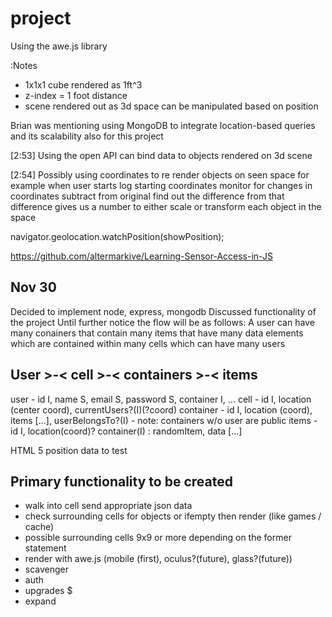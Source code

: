 # project
Using the awe.js library 

:Notes

+ 1x1x1 cube rendered as 1ft^3
+ z-index = 1 foot distance 
+ scene rendered out as 3d space can be manipulated based on position

Brian was mentioning using MongoDB to integrate location-based queries and its scalability also for this project

​[2:53] 
Using the open API can bind data to objects rendered on 3d scene

​[2:54] 
Possibly using coordinates to re render objects on seen space for example when user starts log starting coordinates monitor for changes in coordinates subtract from original find out the difference from that difference gives us a number to either scale or transform each object in the space

navigator.geolocation.watchPosition(showPosition);

https://github.com/altermarkive/Learning-Sensor-Access-in-JS

Nov 30
----
Decided to implement node, express, mongodb
Discussed functionality of the project
Until further notice the flow will be as follows:
A user can have many conainers that contain many items that have many data elements which are contained within many cells which can have many users

User >-< cell >-< containers >-< items
----
user - id I, name S, email S, password S, container I, ...
cell - id I, location (center coord), currentUsers?(I)(?coord)
container - id I, location (coord), items [...], userBelongsTo?(I) - note: containers w/o user are public
items - id I, location(coord)? container(I) : randomItem, data [...]

HTML 5 position data to test

Primary functionality to be created 
----
* walk into cell send appropriate json data
* check surrounding cells for objects or ifempty then render (like games / cache)
* possible surrounding cells 9x9 or more depending on the former statement
* render with awe.js (mobile (first), oculus?(future), glass?(future))
* scavenger
* auth
* upgrades $
* expand 
